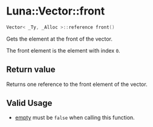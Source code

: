 # Luna::Vector::front

```c++
Vector< _Ty, _Alloc >::reference front()
```

Gets the element at the front of the vector. 

The front element is the element with index `0`. 

## Return value
Returns one reference to the front element of the vector. 

## Valid Usage
* [empty](class_luna_1_1_vector_1a644718bb2fb240de962dc3c9a1fdf0dc.md) must be `false` when calling this function. 

